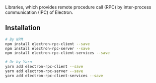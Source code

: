 Libraries, which provides remote procedure call (RPC) by inter-process communication (IPC) of Electron.

## Installation

```sh
# By NPM
npm install electron-rpc-client --save
npm install electron-rpc-server --save
npm install electron-rpc-client-services --save

# Or by Yarn
yarn add electron-rpc-client --save
yarn add electron-rpc-server --save
yarn add electron-rpc-client-services --save
```
